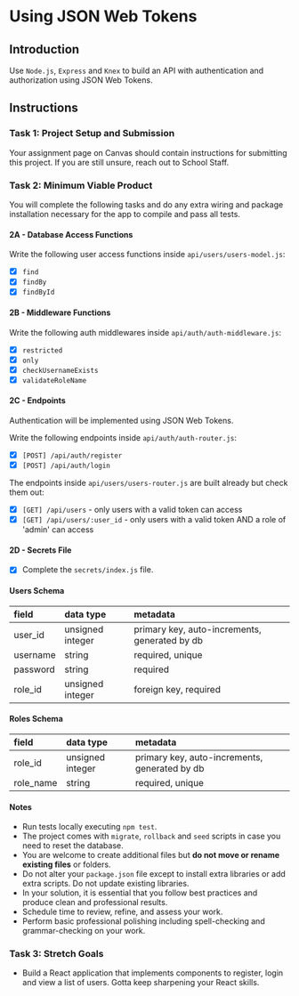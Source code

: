 # Using JSON Web Tokens

## Introduction

Use `Node.js`, `Express` and `Knex` to build an API with authentication and authorization using JSON Web Tokens.

## Instructions

### Task 1: Project Setup and Submission

Your assignment page on Canvas should contain instructions for submitting this project. If you are still unsure, reach out to School Staff.

### Task 2: Minimum Viable Product

You will complete the following tasks and do any extra wiring and package installation necessary for the app to compile and pass all tests.

#### 2A - Database Access Functions

Write the following user access functions inside `api/users/users-model.js`:

-   [x] `find`
-   [x] `findBy`
-   [x] `findById`

#### 2B - Middleware Functions

Write the following auth middlewares inside `api/auth/auth-middleware.js`:

-   [x] `restricted`
-   [x] `only`
-   [x] `checkUsernameExists`
-   [x] `validateRoleName`

#### 2C - Endpoints

Authentication will be implemented using JSON Web Tokens.

Write the following endpoints inside `api/auth/auth-router.js`:

-   [x] `[POST] /api/auth/register`
-   [x] `[POST] /api/auth/login`

The endpoints inside `api/users/users-router.js` are built already but check them out:

-   [x] `[GET] /api/users` - only users with a valid token can access
-   [x] `[GET] /api/users/:user_id` - only users with a valid token AND a role of 'admin' can access

#### 2D - Secrets File

-   [x] Complete the `secrets/index.js` file.

#### Users Schema

| field    | data type        | metadata                                      |
| :------- | :--------------- | :-------------------------------------------- |
| user_id  | unsigned integer | primary key, auto-increments, generated by db |
| username | string           | required, unique                              |
| password | string           | required                                      |
| role_id  | unsigned integer | foreign key, required                         |

#### Roles Schema

| field     | data type        | metadata                                      |
| :-------- | :--------------- | :-------------------------------------------- |
| role_id   | unsigned integer | primary key, auto-increments, generated by db |
| role_name | string           | required, unique                              |

#### Notes

-   Run tests locally executing `npm test`.
-   The project comes with `migrate`, `rollback` and `seed` scripts in case you need to reset the database.
-   You are welcome to create additional files but **do not move or rename existing files** or folders.
-   Do not alter your `package.json` file except to install extra libraries or add extra scripts. Do not update existing libraries.
-   In your solution, it is essential that you follow best practices and produce clean and professional results.
-   Schedule time to review, refine, and assess your work.
-   Perform basic professional polishing including spell-checking and grammar-checking on your work.

### Task 3: Stretch Goals

-   Build a React application that implements components to register, login and view a list of users. Gotta keep sharpening your React skills.

